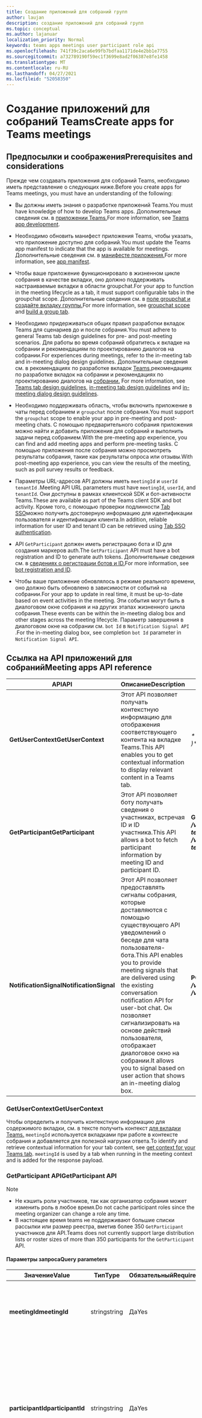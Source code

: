 ```yaml
---
title: Создание приложений для собраний групп
author: laujan
description: создание приложений для собраний групп
ms.topic: conceptual
ms.author: lajanuar
localization_priority: Normal
keywords: teams apps meetings user participant role api
ms.openlocfilehash: 741f39c2aca6e99fb7bdfaa1171de4e2bb1e7755
ms.sourcegitcommit: a732789190f59ec1f3699e8ad2f06387e8fe1458
ms.translationtype: MT
ms.contentlocale: ru-RU
ms.lasthandoff: 04/27/2021
ms.locfileid: "52058350"
---
```

# <a name="create-apps-for-teams-meetings"></a><span data-ttu-id="aef1d-104">Создание приложений для собраний Teams</span><span class="sxs-lookup"><span data-stu-id="aef1d-104">Create apps for Teams meetings</span></span>

## <a name="prerequisites-and-considerations"></a><span data-ttu-id="aef1d-105">Предпосылки и соображения</span><span class="sxs-lookup"><span data-stu-id="aef1d-105">Prerequisites and considerations</span></span>

<span data-ttu-id="aef1d-106">Прежде чем создавать приложения для собраний Teams, необходимо иметь представление о следующих ниже.</span><span class="sxs-lookup"><span data-stu-id="aef1d-106">Before you create apps for Teams meetings, you must have an understanding of the following:</span></span>

* <span data-ttu-id="aef1d-107">Вы должны иметь знания о разработке приложений Teams.</span><span class="sxs-lookup"><span data-stu-id="aef1d-107">You must have knowledge of how to develop Teams apps.</span></span> <span data-ttu-id="aef1d-108">Дополнительные сведения см. в [приложении Teams.](../overview.md)</span><span class="sxs-lookup"><span data-stu-id="aef1d-108">For more information, see [Teams app development](../overview.md).</span></span>

* <span data-ttu-id="aef1d-109">Необходимо обновить манифест приложения Teams, чтобы указать, что приложение доступно для собраний.</span><span class="sxs-lookup"><span data-stu-id="aef1d-109">You must update the Teams app manifest to indicate that the app is available for meetings.</span></span> <span data-ttu-id="aef1d-110">Дополнительные сведения см. в [манифесте приложения.](#update-your-app-manifest)</span><span class="sxs-lookup"><span data-stu-id="aef1d-110">For more information, see [app manifest](#update-your-app-manifest).</span></span>

* <span data-ttu-id="aef1d-111">Чтобы ваше приложение функционировало в жизненном цикле собрания в качестве вкладки, оно должно поддерживать настраиваемые вкладки в области groupchat.</span><span class="sxs-lookup"><span data-stu-id="aef1d-111">For your app to function in the meeting lifecycle as a tab, it must support configurable tabs in the groupchat scope.</span></span> <span data-ttu-id="aef1d-112">Дополнительные сведения см. в [поле groupchat и](../resources/schema/manifest-schema.md#configurabletabs) [создайте вкладку группы.](../build-your-first-app/build-channel-tab.md)</span><span class="sxs-lookup"><span data-stu-id="aef1d-112">For more information, see [groupchat scope](../resources/schema/manifest-schema.md#configurabletabs) and [build a group tab](../build-your-first-app/build-channel-tab.md).</span></span>

* <span data-ttu-id="aef1d-113">Необходимо придерживаться общих правил разработки вкладок Teams для сценариев до и после собрания.</span><span class="sxs-lookup"><span data-stu-id="aef1d-113">You must adhere to general Teams tab design guidelines for pre- and post-meeting scenarios.</span></span> <span data-ttu-id="aef1d-114">Для работы во время собраний обратитесь к вкладке на собрании и рекомендациям по проектированию диалогов на собрании.</span><span class="sxs-lookup"><span data-stu-id="aef1d-114">For experiences during meetings, refer to the in-meeting tab and in-meeting dialog design guidelines.</span></span> <span data-ttu-id="aef1d-115">Дополнительные сведения см. в рекомендациях по разработке вкладок [Teams,](../tabs/design/tabs.md)рекомендациях по разработке вкладок на собрании и рекомендациях по проектированию диалогов на [собрании.](../apps-in-teams-meetings/design/designing-apps-in-meetings.md#use-an-in-meeting-dialog) [](../apps-in-teams-meetings/design/designing-apps-in-meetings.md#use-an-in-meeting-tab)</span><span class="sxs-lookup"><span data-stu-id="aef1d-115">For more information, see [Teams tab design guidelines](../tabs/design/tabs.md), [in-meeting tab design guidelines](../apps-in-teams-meetings/design/designing-apps-in-meetings.md#use-an-in-meeting-tab) and [in-meeting dialog design guidelines](../apps-in-teams-meetings/design/designing-apps-in-meetings.md#use-an-in-meeting-dialog).</span></span>

* <span data-ttu-id="aef1d-116">Необходимо поддерживать область, чтобы включить приложение в чаты перед собранием и `groupchat` после собрания.</span><span class="sxs-lookup"><span data-stu-id="aef1d-116">You must support the `groupchat` scope to enable your app in pre-meeting and post-meeting chats.</span></span> <span data-ttu-id="aef1d-117">С помощью предварительного собрания приложения можно найти и добавить приложения для собраний и выполнить задачи перед собранием.</span><span class="sxs-lookup"><span data-stu-id="aef1d-117">With the pre-meeting app experience, you can find and add meeting apps and perform pre-meeting tasks.</span></span> <span data-ttu-id="aef1d-118">С помощью приложения после собрания можно просмотреть результаты собрания, такие как результаты опроса или отзывы.</span><span class="sxs-lookup"><span data-stu-id="aef1d-118">With post-meeting app experience, you can view the results of the meeting, such as poll survey results or feedback.</span></span>

* <span data-ttu-id="aef1d-119">Параметры URL-адресов API должны иметь `meetingId` и `userId` `tenantId` .</span><span class="sxs-lookup"><span data-stu-id="aef1d-119">Meeting API URL parameters must have `meetingId`, `userId`, and `tenantId`.</span></span> <span data-ttu-id="aef1d-120">Они доступны в рамках клиентской SDK и бот-активности Teams.</span><span class="sxs-lookup"><span data-stu-id="aef1d-120">These are available as part of the Teams client SDK and bot activity.</span></span> <span data-ttu-id="aef1d-121">Кроме того, с помощью проверки подлинности [Tab SSO](../tabs/how-to/authentication/auth-aad-sso.md)можно получить достоверную информацию для идентификации пользователя и идентификации клиента.</span><span class="sxs-lookup"><span data-stu-id="aef1d-121">In addition, reliable information for user ID and tenant ID can be retrieved using [Tab SSO authentication](../tabs/how-to/authentication/auth-aad-sso.md).</span></span>

* <span data-ttu-id="aef1d-122">API `GetParticipant` должен иметь регистрацию бота и ID для создания маркеров auth.</span><span class="sxs-lookup"><span data-stu-id="aef1d-122">The `GetParticipant` API must have a bot registration and ID to generate auth tokens.</span></span> <span data-ttu-id="aef1d-123">Дополнительные сведения см. в [сведениях о регистрации ботов и ID.](../build-your-first-app/build-bot.md)</span><span class="sxs-lookup"><span data-stu-id="aef1d-123">For more information, see [bot registration and ID](../build-your-first-app/build-bot.md).</span></span>

* <span data-ttu-id="aef1d-124">Чтобы ваше приложение обновлялось в режиме реального времени, оно должно быть обновлено в зависимости от событий на собрании.</span><span class="sxs-lookup"><span data-stu-id="aef1d-124">For your app to update in real time, it must be up-to-date based on event activities in the meeting.</span></span> <span data-ttu-id="aef1d-125">Эти события могут быть в диалоговом окне собрания и на других этапах жизненного цикла собрания.</span><span class="sxs-lookup"><span data-stu-id="aef1d-125">These events can be within the in-meeting dialog box and other stages across the meeting lifecycle.</span></span> <span data-ttu-id="aef1d-126">Параметр завершения в диалоговом окне на собрании см. `bot Id` в `Notification Signal API` .</span><span class="sxs-lookup"><span data-stu-id="aef1d-126">For the in-meeting dialog box, see completion `bot Id` parameter in `Notification Signal API`.</span></span>

## <a name="meeting-apps-api-reference"></a><span data-ttu-id="aef1d-127">Ссылка на API приложений для собраний</span><span class="sxs-lookup"><span data-stu-id="aef1d-127">Meeting apps API reference</span></span>

|<span data-ttu-id="aef1d-128">API</span><span class="sxs-lookup"><span data-stu-id="aef1d-128">API</span></span>|<span data-ttu-id="aef1d-129">Описание</span><span class="sxs-lookup"><span data-stu-id="aef1d-129">Description</span></span>|<span data-ttu-id="aef1d-130">Запрос</span><span class="sxs-lookup"><span data-stu-id="aef1d-130">Request</span></span>|<span data-ttu-id="aef1d-131">Источник</span><span class="sxs-lookup"><span data-stu-id="aef1d-131">Source</span></span>|
|---|---|----|---|
|<span data-ttu-id="aef1d-132">**GetUserContext**</span><span class="sxs-lookup"><span data-stu-id="aef1d-132">**GetUserContext**</span></span>| <span data-ttu-id="aef1d-133">Этот API позволяет получать контекстную информацию для отображения соответствующего контента на вкладке Teams.</span><span class="sxs-lookup"><span data-stu-id="aef1d-133">This API enables you to get contextual information to display relevant content in a Teams tab.</span></span> |<span data-ttu-id="aef1d-134">_**microsoftTeams.getContext() => { /*...\* / } )*\*_</span><span class="sxs-lookup"><span data-stu-id="aef1d-134">_**microsoftTeams.getContext( ( ) => {  /*...*/ } )**_</span></span>|<span data-ttu-id="aef1d-135">Клиент Microsoft Teams SDK</span><span class="sxs-lookup"><span data-stu-id="aef1d-135">Microsoft Teams client SDK</span></span>|
|<span data-ttu-id="aef1d-136">**GetParticipant**</span><span class="sxs-lookup"><span data-stu-id="aef1d-136">**GetParticipant**</span></span>| <span data-ttu-id="aef1d-137">Этот API позволяет боту получать сведения о участниках, встречая ID и ID участника.</span><span class="sxs-lookup"><span data-stu-id="aef1d-137">This API allows a bot to fetch participant information by meeting ID and participant ID.</span></span> |<span data-ttu-id="aef1d-138">**GET** _**/v1/meetings/{meetingId}/participants/{participantsId}?tenantId={tenantId}**_</span><span class="sxs-lookup"><span data-stu-id="aef1d-138">**GET** _**/v1/meetings/{meetingId}/participants/{participantId}?tenantId={tenantId}**_</span></span> |<span data-ttu-id="aef1d-139">Microsoft Bot Framework SDK</span><span class="sxs-lookup"><span data-stu-id="aef1d-139">Microsoft Bot Framework SDK</span></span>|
|<span data-ttu-id="aef1d-140">**NotificationSignal**</span><span class="sxs-lookup"><span data-stu-id="aef1d-140">**NotificationSignal**</span></span> | <span data-ttu-id="aef1d-141">Этот API позволяет предоставлять сигналы собрания, которые доставляются с помощью существующего API уведомлений о беседе для чата пользователя-бота.</span><span class="sxs-lookup"><span data-stu-id="aef1d-141">This API enables you to provide meeting signals that are delivered using the existing conversation notification API for user-bot chat.</span></span> <span data-ttu-id="aef1d-142">Он позволяет сигнализировать на основе действий пользователя, отображает диалоговое окно на собрании.</span><span class="sxs-lookup"><span data-stu-id="aef1d-142">It allows you to signal based on user action that shows an in-meeting dialog box.</span></span> |<span data-ttu-id="aef1d-143">**POST** _**/v3/conversations/{conversationId}/activities**_</span><span class="sxs-lookup"><span data-stu-id="aef1d-143">**POST** _**/v3/conversations/{conversationId}/activities**_</span></span>|<span data-ttu-id="aef1d-144">Microsoft Bot Framework SDK</span><span class="sxs-lookup"><span data-stu-id="aef1d-144">Microsoft Bot Framework SDK</span></span>|

### <a name="getusercontext"></a><span data-ttu-id="aef1d-145">GetUserContext</span><span class="sxs-lookup"><span data-stu-id="aef1d-145">GetUserContext</span></span>

<span data-ttu-id="aef1d-146">Чтобы определить и получить контекстную информацию для содержимого вкладки, см. в тексте получить контекст [для вкладки Teams.](../tabs/how-to/access-teams-context.md#getting-context-by-using-the-microsoft-teams-javascript-library) `meetingId` используется вкладками при работе в контексте собрания и добавляется для полезной нагрузки ответа.</span><span class="sxs-lookup"><span data-stu-id="aef1d-146">To identify and retrieve contextual information for your tab content, see [get context for your Teams tab](../tabs/how-to/access-teams-context.md#getting-context-by-using-the-microsoft-teams-javascript-library). `meetingId` is used by a tab when running in the meeting context and is added for the response payload.</span></span>

### <a name="getparticipant-api"></a><span data-ttu-id="aef1d-147">GetParticipant API</span><span class="sxs-lookup"><span data-stu-id="aef1d-147">GetParticipant API</span></span>

> [!NOTE]
> * <span data-ttu-id="aef1d-148">Не кэшить роли участников, так как организатор собрания может изменить роль в любое время.</span><span class="sxs-lookup"><span data-stu-id="aef1d-148">Do not cache participant roles since the meeting organizer can change a role any time.</span></span>
> * <span data-ttu-id="aef1d-149">В настоящее время teams не поддерживают большие списки рассылки или размер реестра, вметив более 350 `GetParticipant` участников для API.</span><span class="sxs-lookup"><span data-stu-id="aef1d-149">Teams does not currently support large distribution lists or roster sizes of more than 350 participants for the `GetParticipant` API.</span></span>

#### <a name="query-parameters"></a><span data-ttu-id="aef1d-150">Параметры запроса</span><span class="sxs-lookup"><span data-stu-id="aef1d-150">Query parameters</span></span>

|<span data-ttu-id="aef1d-151">Значение</span><span class="sxs-lookup"><span data-stu-id="aef1d-151">Value</span></span>|<span data-ttu-id="aef1d-152">Тип</span><span class="sxs-lookup"><span data-stu-id="aef1d-152">Type</span></span>|<span data-ttu-id="aef1d-153">Обязательный</span><span class="sxs-lookup"><span data-stu-id="aef1d-153">Required</span></span>|<span data-ttu-id="aef1d-154">Описание</span><span class="sxs-lookup"><span data-stu-id="aef1d-154">Description</span></span>|
|---|---|----|---|
|<span data-ttu-id="aef1d-155">**meetingId**</span><span class="sxs-lookup"><span data-stu-id="aef1d-155">**meetingId**</span></span>| <span data-ttu-id="aef1d-156">string</span><span class="sxs-lookup"><span data-stu-id="aef1d-156">string</span></span> | <span data-ttu-id="aef1d-157">Да</span><span class="sxs-lookup"><span data-stu-id="aef1d-157">Yes</span></span> | <span data-ttu-id="aef1d-158">Идентификатор собрания доступен через Bot Invoke и Teams Client SDK.</span><span class="sxs-lookup"><span data-stu-id="aef1d-158">The meeting identifier is available through Bot Invoke and Teams Client SDK.</span></span>|
|<span data-ttu-id="aef1d-159">**participantId**</span><span class="sxs-lookup"><span data-stu-id="aef1d-159">**participantId**</span></span>| <span data-ttu-id="aef1d-160">string</span><span class="sxs-lookup"><span data-stu-id="aef1d-160">string</span></span> | <span data-ttu-id="aef1d-161">Да</span><span class="sxs-lookup"><span data-stu-id="aef1d-161">Yes</span></span> | <span data-ttu-id="aef1d-162">ID участника — это пользовательский ИД.</span><span class="sxs-lookup"><span data-stu-id="aef1d-162">The participant ID is the user ID.</span></span> <span data-ttu-id="aef1d-163">Он доступен в SSO tab, Bot Invoke и Teams Client SDK.</span><span class="sxs-lookup"><span data-stu-id="aef1d-163">It is available in Tab SSO, Bot Invoke, and Teams Client SDK.</span></span> <span data-ttu-id="aef1d-164">Рекомендуется получить ID участника из SSO Tab.</span><span class="sxs-lookup"><span data-stu-id="aef1d-164">It is recommended to get a participant ID from the Tab SSO.</span></span> |
|<span data-ttu-id="aef1d-165">**tenantId**</span><span class="sxs-lookup"><span data-stu-id="aef1d-165">**tenantId**</span></span>| <span data-ttu-id="aef1d-166">string</span><span class="sxs-lookup"><span data-stu-id="aef1d-166">string</span></span> | <span data-ttu-id="aef1d-167">Да</span><span class="sxs-lookup"><span data-stu-id="aef1d-167">Yes</span></span> | <span data-ttu-id="aef1d-168">Для пользователей-клиентов требуется ID клиента.</span><span class="sxs-lookup"><span data-stu-id="aef1d-168">The tenant ID is required for the tenant users.</span></span> <span data-ttu-id="aef1d-169">Он доступен в SSO tab, Bot Invoke и Teams Client SDK.</span><span class="sxs-lookup"><span data-stu-id="aef1d-169">It is available in Tab SSO, Bot Invoke, and Teams Client SDK.</span></span> <span data-ttu-id="aef1d-170">Рекомендуется получить ID клиента из SSO tab.</span><span class="sxs-lookup"><span data-stu-id="aef1d-170">It is recommended to get a tenant ID from the Tab SSO.</span></span> |

#### <a name="example"></a><span data-ttu-id="aef1d-171">Пример</span><span class="sxs-lookup"><span data-stu-id="aef1d-171">Example</span></span>

# <a name="c"></a>[<span data-ttu-id="aef1d-172">C#</span><span class="sxs-lookup"><span data-stu-id="aef1d-172">C#</span></span>](#tab/dotnet)

```csharp
protected override async Task OnMessageActivityAsync(ITurnContext<IMessageActivity> turnContext, CancellationToken cancellationToken)
{
  TeamsMeetingParticipant participant = GetMeetingParticipantAsync(turnContext, "yourMeetingId", "yourParticipantId", "yourTenantId");
  TeamsChannelAccount member = participant.User;
  MeetingParticipantInfo meetingInfo = participant.Meeting;
  ConversationAccount conversation = participant.Conversation;

  await turnContext.SendActivityAsync(MessageFactory.Text($"The participant role is: {meetingInfo.Role}"), cancellationToken);
}

```

# <a name="javascript"></a>[<span data-ttu-id="aef1d-173">JavaScript</span><span class="sxs-lookup"><span data-stu-id="aef1d-173">JavaScript</span></span>](#tab/javascript)

```typescript

export class MyBot extends TeamsActivityHandler {
    constructor() {
        super();
        this.onMessage(async (context, next) => {
            TeamsMeetingParticipant participant = getMeetingParticipant(turnContext, "yourMeetingId", "yourParticipantId", "yourTenantId");
            let member = participant.user;
            let meetingInfo = participant.meeting;
            let conversation = participant.conversation;
            
            await context.sendActivity(`The participant role is: '${meetingInfo.role}'`);
            await next();
        });
    }
}

```

# <a name="json"></a>[<span data-ttu-id="aef1d-174">JSON</span><span class="sxs-lookup"><span data-stu-id="aef1d-174">JSON</span></span>](#tab/json)

```http
GET /v1/meetings/{meetingId}/participants/{participantId}?tenantId={tenantId}
```

* * *

<span data-ttu-id="aef1d-175">Тело ответа JSON для `GetParticipant` API:</span><span class="sxs-lookup"><span data-stu-id="aef1d-175">The JSON response body for `GetParticipant` API is:</span></span>

```json
{
   "user":{
      "id":"29:1JKiJGPAX9TTxtGxhVo0wLx_zwzo-gG8Z-X03306vBwi9p-xMTEbDXsT6KH7-0kkTS8cD-2zkrsoV6f5WJ6_aYw",
      "aadObjectId":"e236c4bf-88b1-4f3a-b1d7-8891dfc332b5",
      "name":"Bob Young",
      "givenName":"Bob",
      "surname":"Young",
      "email":"Bob.young@microsoft.com",
      "userPrincipalName":"Bob.young@microsoft.com",
      "tenantId":"2fe477ab-0efc-4dfd-bde2-484374e2c373",
      "userRole":"user"
   },
   "meeting":{
      "role ":"Presenter",
      "inMeeting":true
   },
   "conversation":{
      "id":"<conversation id>",
      "isGroup":true
   }
}
```

#### <a name="response-codes"></a><span data-ttu-id="aef1d-176">Коды ответа</span><span class="sxs-lookup"><span data-stu-id="aef1d-176">Response codes</span></span>

|<span data-ttu-id="aef1d-177">Код ответа</span><span class="sxs-lookup"><span data-stu-id="aef1d-177">Response code</span></span>|<span data-ttu-id="aef1d-178">Описание</span><span class="sxs-lookup"><span data-stu-id="aef1d-178">Description</span></span>|
|---|---|
| <span data-ttu-id="aef1d-179">**403**</span><span class="sxs-lookup"><span data-stu-id="aef1d-179">**403**</span></span> | <span data-ttu-id="aef1d-180">Приложение не может получать сведения о участниках.</span><span class="sxs-lookup"><span data-stu-id="aef1d-180">The app is not allowed to get participant information.</span></span> <span data-ttu-id="aef1d-181">Это наиболее распространенный ответ на ошибки, который запускается, если приложение не установлено на собрании.</span><span class="sxs-lookup"><span data-stu-id="aef1d-181">This is the most common error response and is triggered if the app is not installed in the meeting.</span></span> <span data-ttu-id="aef1d-182">Например, если приложение отключено администратором клиента или заблокировано во время переноса веб-сайтов в прямом эфире.</span><span class="sxs-lookup"><span data-stu-id="aef1d-182">For example, if the app is disabled by tenant admin or blocked during live site migration.</span></span>|
| <span data-ttu-id="aef1d-183">**200**</span><span class="sxs-lookup"><span data-stu-id="aef1d-183">**200**</span></span> | <span data-ttu-id="aef1d-184">Данные участника успешно извлекаются.</span><span class="sxs-lookup"><span data-stu-id="aef1d-184">The participant information is successfully retrieved.</span></span>|
| <span data-ttu-id="aef1d-185">**401**</span><span class="sxs-lookup"><span data-stu-id="aef1d-185">**401**</span></span> | <span data-ttu-id="aef1d-186">Приложение отвечает недействительным маркером.</span><span class="sxs-lookup"><span data-stu-id="aef1d-186">The app responds with an invalid token.</span></span>|
| <span data-ttu-id="aef1d-187">**404**</span><span class="sxs-lookup"><span data-stu-id="aef1d-187">**404**</span></span> | <span data-ttu-id="aef1d-188">Собрание истеко или участник не может быть найден.</span><span class="sxs-lookup"><span data-stu-id="aef1d-188">The meeting has either expired or participant cannot be found.</span></span>|
| <span data-ttu-id="aef1d-189">**500**</span><span class="sxs-lookup"><span data-stu-id="aef1d-189">**500**</span></span> | <span data-ttu-id="aef1d-190">Срок действия собрания истек более 60 дней с момента окончания собрания, либо у участника нет разрешений, основанных на их роли.</span><span class="sxs-lookup"><span data-stu-id="aef1d-190">The meeting has either expired more than 60 days since the meeting ended or the participant does not have permissions based on their role.</span></span>|

### <a name="notificationsignal-api"></a><span data-ttu-id="aef1d-191">NotificationSignal API</span><span class="sxs-lookup"><span data-stu-id="aef1d-191">NotificationSignal API</span></span>

<span data-ttu-id="aef1d-192">Все пользователи на собрании получают уведомления, отправленные через `NotificationSignal` API.</span><span class="sxs-lookup"><span data-stu-id="aef1d-192">All users in a meeting receive the notifications sent through the `NotificationSignal` API.</span></span>

> [!NOTE]
> * <span data-ttu-id="aef1d-193">При вызове диалогового окна на собрании содержимое представляется в качестве сообщения чата.</span><span class="sxs-lookup"><span data-stu-id="aef1d-193">When an in-meeting dialog box is invoked, the content is presented as a chat message.</span></span>
> * <span data-ttu-id="aef1d-194">В настоящее время отправка целевых уведомлений не поддерживается.</span><span class="sxs-lookup"><span data-stu-id="aef1d-194">Currently, sending targeted notifications is not supported.</span></span>

#### <a name="query-parameters"></a><span data-ttu-id="aef1d-195">Параметры запроса</span><span class="sxs-lookup"><span data-stu-id="aef1d-195">Query parameters</span></span>

|<span data-ttu-id="aef1d-196">Значение</span><span class="sxs-lookup"><span data-stu-id="aef1d-196">Value</span></span>|<span data-ttu-id="aef1d-197">Тип</span><span class="sxs-lookup"><span data-stu-id="aef1d-197">Type</span></span>|<span data-ttu-id="aef1d-198">Обязательный</span><span class="sxs-lookup"><span data-stu-id="aef1d-198">Required</span></span>|<span data-ttu-id="aef1d-199">Описание</span><span class="sxs-lookup"><span data-stu-id="aef1d-199">Description</span></span>|
|---|---|----|---|
|<span data-ttu-id="aef1d-200">**conversationId**</span><span class="sxs-lookup"><span data-stu-id="aef1d-200">**conversationId**</span></span>| <span data-ttu-id="aef1d-201">string</span><span class="sxs-lookup"><span data-stu-id="aef1d-201">string</span></span> | <span data-ttu-id="aef1d-202">Да</span><span class="sxs-lookup"><span data-stu-id="aef1d-202">Yes</span></span> | <span data-ttu-id="aef1d-203">Идентификатор беседы доступен в рамках вызова бота</span><span class="sxs-lookup"><span data-stu-id="aef1d-203">The conversation identifier is available as part of bot invoke</span></span> |

#### <a name="example"></a><span data-ttu-id="aef1d-204">Пример</span><span class="sxs-lookup"><span data-stu-id="aef1d-204">Example</span></span>

<span data-ttu-id="aef1d-205">Объявляется `Bot ID` в манифесте, и бот получает объект результата.</span><span class="sxs-lookup"><span data-stu-id="aef1d-205">The `Bot ID` is declared in the manifest and the bot receives a result object.</span></span>

> [!NOTE]
> * <span data-ttu-id="aef1d-206">Параметр `completionBotId` необязательный `externalResourceUrl` в примере запрашиваемой полезной нагрузки.</span><span class="sxs-lookup"><span data-stu-id="aef1d-206">The `completionBotId` parameter of the `externalResourceUrl` is optional in the requested payload example.</span></span> <span data-ttu-id="aef1d-207">`Bot ID` объявляется в манифесте, и бот получает объект результата.</span><span class="sxs-lookup"><span data-stu-id="aef1d-207">`Bot ID` is declared in the manifest and the bot receives a result object.</span></span>
> * <span data-ttu-id="aef1d-208">Параметры `externalResourceUrl` ширины и высоты должны быть в пикселях.</span><span class="sxs-lookup"><span data-stu-id="aef1d-208">The `externalResourceUrl` width and height parameters must be in pixels.</span></span> <span data-ttu-id="aef1d-209">Чтобы размеры были в пределах допустимого, см. в [рекомендациях по проектированию.](design/designing-apps-in-meetings.md)</span><span class="sxs-lookup"><span data-stu-id="aef1d-209">To ensure the dimensions are within the allowed limits, see [design guidelines](design/designing-apps-in-meetings.md).</span></span>
> * <span data-ttu-id="aef1d-210">URL-адрес — это страница, загруженная в диалоговом окне на `<iframe>` собрании.</span><span class="sxs-lookup"><span data-stu-id="aef1d-210">The URL is the page loaded as an `<iframe>` in the in-meeting dialog box.</span></span> <span data-ttu-id="aef1d-211">Домен должен быть в массиве приложения в `validDomains` манифесте приложения.</span><span class="sxs-lookup"><span data-stu-id="aef1d-211">The domain must be in the app's `validDomains` array in your app manifest.</span></span>

# <a name="c"></a>[<span data-ttu-id="aef1d-212">C#</span><span class="sxs-lookup"><span data-stu-id="aef1d-212">C#</span></span>](#tab/dotnet)

```csharp
Activity activity = MessageFactory.Text("This is a meeting signal test");

activity.ChannelData = new TeamsChannelData
  {
    Notification = new NotificationInfo()
                    {
                        AlertInMeeting = true,
                        ExternalResourceUrl = "https://teams.microsoft.com/l/bubble/APP_ID?url=<url>&height=<height>&width=<width>&title=<title>&completionBotId=BOT_APP_ID"
                    }
  };
await turnContext.SendActivityAsync(activity).ConfigureAwait(false);
```

# <a name="javascript"></a>[<span data-ttu-id="aef1d-213">JavaScript</span><span class="sxs-lookup"><span data-stu-id="aef1d-213">JavaScript</span></span>](#tab/javascript)

```javascript

const replyActivity = MessageFactory.text('Hi'); // this could be an adaptive card instead
replyActivity.channelData = {
    notification: {
        alertInMeeting: true,
        externalResourceUrl: 'https://teams.microsoft.com/l/bubble/APP_ID?url=<url>&height=<height>&width=<width>&title=<title>&completionBotId=BOT_APP_ID’
    }
};
await context.sendActivity(replyActivity);
```

# <a name="json"></a>[<span data-ttu-id="aef1d-214">JSON</span><span class="sxs-lookup"><span data-stu-id="aef1d-214">JSON</span></span>](#tab/json)

```http
POST /v3/conversations/{conversationId}/activities

{
    "type": "message",
    "text": "John Phillips assigned you a weekly todo",
    "summary": "Don't forget to meet with Marketing next week",
    "channelData": {
        "notification": {
            "alertInMeeting": true,
            "externalResourceUrl": "https://teams.microsoft.com/l/bubble/APP_ID?url=<url>&height=<height>&width=<width>&title=<title>&completionBotId=BOT_APP_ID"
        }
    },
    "replyToId": "1493070356924"
}
```

* * *

#### <a name="response-codes"></a><span data-ttu-id="aef1d-215">Коды ответа</span><span class="sxs-lookup"><span data-stu-id="aef1d-215">Response codes</span></span>

|<span data-ttu-id="aef1d-216">Код ответа</span><span class="sxs-lookup"><span data-stu-id="aef1d-216">Response code</span></span>|<span data-ttu-id="aef1d-217">Описание</span><span class="sxs-lookup"><span data-stu-id="aef1d-217">Description</span></span>|
|---|---|
| <span data-ttu-id="aef1d-218">**201**</span><span class="sxs-lookup"><span data-stu-id="aef1d-218">**201**</span></span> | <span data-ttu-id="aef1d-219">Успешно отправляется действие с сигналом</span><span class="sxs-lookup"><span data-stu-id="aef1d-219">The activity with signal is successfully sent</span></span> |
| <span data-ttu-id="aef1d-220">**401**</span><span class="sxs-lookup"><span data-stu-id="aef1d-220">**401**</span></span> | <span data-ttu-id="aef1d-221">Приложение отвечает недействительным маркером.</span><span class="sxs-lookup"><span data-stu-id="aef1d-221">The app responds with an invalid token.</span></span> |
| <span data-ttu-id="aef1d-222">**403**</span><span class="sxs-lookup"><span data-stu-id="aef1d-222">**403**</span></span> | <span data-ttu-id="aef1d-223">Приложение не может отправить сигнал.</span><span class="sxs-lookup"><span data-stu-id="aef1d-223">The app is unable to send the signal.</span></span> <span data-ttu-id="aef1d-224">Это может произойти из-за различных причин, таких как отключение приложения администратором клиента, блокировка приложения во время переноса веб-сайта в прямом эфире и так далее.</span><span class="sxs-lookup"><span data-stu-id="aef1d-224">This can happen due to various reasons such as the tenant admin disables the app, the app is blocked during live site migration, and so on.</span></span> <span data-ttu-id="aef1d-225">В этом случае полезное сообщение содержит подробное сообщение об ошибке.</span><span class="sxs-lookup"><span data-stu-id="aef1d-225">In this case, the payload contains a detailed error message.</span></span> |
| <span data-ttu-id="aef1d-226">**404**</span><span class="sxs-lookup"><span data-stu-id="aef1d-226">**404**</span></span> | <span data-ttu-id="aef1d-227">Чат собрания не существует.</span><span class="sxs-lookup"><span data-stu-id="aef1d-227">The meeting chat does not exist.</span></span> |

## <a name="enable-your-app-for-teams-meetings"></a><span data-ttu-id="aef1d-228">Включить приложение для собраний Teams</span><span class="sxs-lookup"><span data-stu-id="aef1d-228">Enable your app for Teams meetings</span></span>

### <a name="update-your-app-manifest"></a><span data-ttu-id="aef1d-229">Обновление манифеста приложения</span><span class="sxs-lookup"><span data-stu-id="aef1d-229">Update your app manifest</span></span>

<span data-ttu-id="aef1d-230">Возможности приложения собраний объявляются в манифесте приложения с помощью `configurableTabs` массивов и `scopes` `context` массивов.</span><span class="sxs-lookup"><span data-stu-id="aef1d-230">The meetings app capabilities are declared in your app manifest using the `configurableTabs`, `scopes`, and `context` arrays.</span></span> <span data-ttu-id="aef1d-231">Область определяет, кому и в котором контекст определяет, где доступно ваше приложение.</span><span class="sxs-lookup"><span data-stu-id="aef1d-231">Scope defines to whom and context defines where your app is available.</span></span>

> [!NOTE]
> <span data-ttu-id="aef1d-232">Попробуйте обновить манифест приложения с помощью [схемы манифеста.](../resources/schema/manifest-schema-dev-preview.md)</span><span class="sxs-lookup"><span data-stu-id="aef1d-232">Try updating your app manifest with the [manifest schema](../resources/schema/manifest-schema-dev-preview.md).</span></span>
> <span data-ttu-id="aef1d-233">Приложениям на собраниях нужна *область группового чата.*</span><span class="sxs-lookup"><span data-stu-id="aef1d-233">Apps in meetings need *groupchat* scope.</span></span> <span data-ttu-id="aef1d-234">Область *команды* работает только для вкладок в каналах.</span><span class="sxs-lookup"><span data-stu-id="aef1d-234">The *team* scope works for tabs in channels only.</span></span>

```json

"configurableTabs": [
    {
      "configurationUrl": "https://contoso.com/teamstab/configure",
      "canUpdateConfiguration": true,
      "scopes": [
        "team",
        "groupchat"
      ],
      "context":[
        "channelTab",
        "privateChatTab",
        "meetingChatTab",
        "meetingDetailsTab",
        "meetingSidePanel",
        "meetingStage"
     ]
    }
  ]
```
> [!NOTE]
> <span data-ttu-id="aef1d-235">`meetingStage` в настоящее время доступна только в предварительном просмотре разработчика.</span><span class="sxs-lookup"><span data-stu-id="aef1d-235">`meetingStage` is currently available in developer preview only.</span></span>

### <a name="context-property"></a><span data-ttu-id="aef1d-236">Свойство Context</span><span class="sxs-lookup"><span data-stu-id="aef1d-236">Context property</span></span>

<span data-ttu-id="aef1d-237">Вкладка `context` и свойства позволяют `scopes` определить, где должно отображаться ваше приложение.</span><span class="sxs-lookup"><span data-stu-id="aef1d-237">The tab `context` and `scopes` properties enable you to determine where your app must appear.</span></span> <span data-ttu-id="aef1d-238">Вкладки в области или области `team` `groupchat` могут иметь несколько контекстов.</span><span class="sxs-lookup"><span data-stu-id="aef1d-238">Tabs in the `team` or `groupchat` scope can have more than one context.</span></span> <span data-ttu-id="aef1d-239">Ниже ниже 10 значений для свойства, из которого можно использовать все или некоторые `context` из этих значений:</span><span class="sxs-lookup"><span data-stu-id="aef1d-239">Following are the values for the `context` property from which you can use all or some of the values:</span></span>

|<span data-ttu-id="aef1d-240">Значение</span><span class="sxs-lookup"><span data-stu-id="aef1d-240">Value</span></span>|<span data-ttu-id="aef1d-241">Описание</span><span class="sxs-lookup"><span data-stu-id="aef1d-241">Description</span></span>|
|---|---|
| <span data-ttu-id="aef1d-242">**channelTab**</span><span class="sxs-lookup"><span data-stu-id="aef1d-242">**channelTab**</span></span> | <span data-ttu-id="aef1d-243">Вкладка в загонах канала команды.</span><span class="sxs-lookup"><span data-stu-id="aef1d-243">A tab in the header of a team channel.</span></span> |
| <span data-ttu-id="aef1d-244">**privateChatTab**</span><span class="sxs-lookup"><span data-stu-id="aef1d-244">**privateChatTab**</span></span> | <span data-ttu-id="aef1d-245">Вкладка в загонах группового чата между набором пользователей, не в контексте группы или собрания.</span><span class="sxs-lookup"><span data-stu-id="aef1d-245">A tab in the header of a group chat between a set of users not in the context of a team or meeting.</span></span> |
| <span data-ttu-id="aef1d-246">**meetingChatTab**</span><span class="sxs-lookup"><span data-stu-id="aef1d-246">**meetingChatTab**</span></span> | <span data-ttu-id="aef1d-247">Вкладка в загонах группового чата между набором пользователей в контексте запланированного собрания.</span><span class="sxs-lookup"><span data-stu-id="aef1d-247">A tab in the header of a group chat between a set of users in the context of a scheduled meeting.</span></span> |
| <span data-ttu-id="aef1d-248">**meetingDetailsTab**</span><span class="sxs-lookup"><span data-stu-id="aef1d-248">**meetingDetailsTab**</span></span> | <span data-ttu-id="aef1d-249">Вкладка в загонах сведений о собрании для просмотра календаря.</span><span class="sxs-lookup"><span data-stu-id="aef1d-249">A tab in the header of the meeting details view of the calendar.</span></span> |
| <span data-ttu-id="aef1d-250">**meetingSidePanel**</span><span class="sxs-lookup"><span data-stu-id="aef1d-250">**meetingSidePanel**</span></span> | <span data-ttu-id="aef1d-251">Панель на собрании, открытая с помощью единой панели (U-bar).</span><span class="sxs-lookup"><span data-stu-id="aef1d-251">An in-meeting panel opened via the unified bar (U-bar).</span></span> |
| <span data-ttu-id="aef1d-252">**meetingStage**</span><span class="sxs-lookup"><span data-stu-id="aef1d-252">**meetingStage**</span></span> | <span data-ttu-id="aef1d-253">Приложение из боковогопанеля можно использовать на стадии собрания.</span><span class="sxs-lookup"><span data-stu-id="aef1d-253">An app from the sidepanel can be shared to the meeting stage.</span></span> |

> [!NOTE]
> <span data-ttu-id="aef1d-254">`Context` свойство в настоящее время не поддерживается для мобильных клиентов.</span><span class="sxs-lookup"><span data-stu-id="aef1d-254">`Context` property is currently not supported on mobile clients.</span></span>

## <a name="configure-your-app-for-meeting-scenarios"></a><span data-ttu-id="aef1d-255">Настройка приложения для сценариев собраний</span><span class="sxs-lookup"><span data-stu-id="aef1d-255">Configure your app for meeting scenarios</span></span>

> [!NOTE]
> * <span data-ttu-id="aef1d-256">Чтобы приложение было видимым в галерее вкладок, оно должно поддерживать настраиваемые вкладки и область группового чата.</span><span class="sxs-lookup"><span data-stu-id="aef1d-256">For your app to be visible in the tab gallery it must support configurable tabs and the group chat scope.</span></span>
> * <span data-ttu-id="aef1d-257">Мобильные клиенты поддерживают вкладки только на этапах предварительного и после собраний.</span><span class="sxs-lookup"><span data-stu-id="aef1d-257">Mobile clients support tabs only in pre and post meeting stages.</span></span>
> * <span data-ttu-id="aef1d-258">В настоящее время в мобильных клиентах не поддерживается диалоговое окно и вкладка на собрании.</span><span class="sxs-lookup"><span data-stu-id="aef1d-258">The in-meeting experiences that is in-meeting dialog box and tab is currently not supported on mobile clients.</span></span> <span data-ttu-id="aef1d-259">Дополнительные сведения см. [в руководстве по вкладки на мобильных](../tabs/design/tabs-mobile.md) устройствах при создании вкладок для мобильных устройств.</span><span class="sxs-lookup"><span data-stu-id="aef1d-259">For more information, see [guidance for tabs on mobile](../tabs/design/tabs-mobile.md) when creating your tabs for mobile.</span></span>

### <a name="before-a-meeting"></a><span data-ttu-id="aef1d-260">Перед собранием</span><span class="sxs-lookup"><span data-stu-id="aef1d-260">Before a meeting</span></span>

<span data-ttu-id="aef1d-261">Перед собранием пользователи могут добавлять вкладки, боты и расширения обмена сообщениями на собрание.</span><span class="sxs-lookup"><span data-stu-id="aef1d-261">Before a meeting, users can add tabs, bots and messaging extensions to a meeting.</span></span> <span data-ttu-id="aef1d-262">Пользователи с ролями организатора и презентовщика могут добавлять вкладки в собрание.</span><span class="sxs-lookup"><span data-stu-id="aef1d-262">Users with organizer and presenter roles can add tabs to a meeting.</span></span>

<span data-ttu-id="aef1d-263">**Добавление вкладки к собранию**</span><span class="sxs-lookup"><span data-stu-id="aef1d-263">**To add a tab to a meeting**</span></span>

1. <span data-ttu-id="aef1d-264">В календаре выберите собрание, на которое нужно добавить вкладку.</span><span class="sxs-lookup"><span data-stu-id="aef1d-264">In your calendar, select a meeting to which you want to add a tab.</span></span>
1. <span data-ttu-id="aef1d-265">Выберите **вкладку Details** и выберите плюс</span><span class="sxs-lookup"><span data-stu-id="aef1d-265">Select the **Details** tab and select plus</span></span> <img src="~/assets/images/apps-in-meetings/plusbutton.png" alt="Plus button" width="30"/><span data-ttu-id="aef1d-266">.</span><span class="sxs-lookup"><span data-stu-id="aef1d-266">.</span></span> <span data-ttu-id="aef1d-267">Отображается галерея вкладок.</span><span class="sxs-lookup"><span data-stu-id="aef1d-267">The tab gallery appears.</span></span>

    ![Опыт предварительного собрания](../assets/images/apps-in-meetings/PreMeeting.png)

1. <span data-ttu-id="aef1d-269">В галерее вкладок выберите приложение, которое необходимо добавить, и выполните необходимые действия.</span><span class="sxs-lookup"><span data-stu-id="aef1d-269">In the tab gallery, select the app that you want to add and follow the steps as required.</span></span> <span data-ttu-id="aef1d-270">Приложение устанавливается в качестве вкладки.</span><span class="sxs-lookup"><span data-stu-id="aef1d-270">The app is installed as a tab.</span></span>
    > [!NOTE] 
    > <span data-ttu-id="aef1d-271">В настоящее время на вкладке "Собрания" сведения о собраниях и сведения о участниках не поддерживаются.</span><span class="sxs-lookup"><span data-stu-id="aef1d-271">Currently, in meetings tab, getting meeting details and participant information is not supported.</span></span>

<span data-ttu-id="aef1d-272">**Добавление расширения обмена сообщениями на собрание**</span><span class="sxs-lookup"><span data-stu-id="aef1d-272">**To add a messaging extension to a meeting**</span></span>

1. <span data-ttu-id="aef1d-273">Выберите меню эллипсов или &#x25CF;&#x25CF;&#x25CF; , расположенное в области композитных сообщений в чате.</span><span class="sxs-lookup"><span data-stu-id="aef1d-273">Select the ellipses or overflow menu &#x25CF;&#x25CF;&#x25CF; located in the compose message area in the chat.</span></span>
1. <span data-ttu-id="aef1d-274">Выберите приложение, которое необходимо добавить, и выполните необходимые действия.</span><span class="sxs-lookup"><span data-stu-id="aef1d-274">Select the app that you want to add and follow the steps as required.</span></span> <span data-ttu-id="aef1d-275">Приложение устанавливается в качестве расширения обмена сообщениями.</span><span class="sxs-lookup"><span data-stu-id="aef1d-275">The app is installed as a messaging extension.</span></span>

<span data-ttu-id="aef1d-276">**Добавление бота на собрание**</span><span class="sxs-lookup"><span data-stu-id="aef1d-276">**To add a bot to a meeting**</span></span>

<span data-ttu-id="aef1d-277">В чате собраний **@** введите ключ и выберите **Get bots**.</span><span class="sxs-lookup"><span data-stu-id="aef1d-277">In a meeting chat enter the **@** key and select **Get bots**.</span></span>

> [!NOTE]
> * <span data-ttu-id="aef1d-278">Удостоверение пользователя должно быть подтверждено с помощью [SSO Tabs.](../tabs/how-to/authentication/auth-aad-sso.md)</span><span class="sxs-lookup"><span data-stu-id="aef1d-278">The user identity must be confirmed using [Tabs SSO](../tabs/how-to/authentication/auth-aad-sso.md).</span></span> <span data-ttu-id="aef1d-279">После проверки подлинности приложение может получить роль пользователя с помощью `GetParticipant` API.</span><span class="sxs-lookup"><span data-stu-id="aef1d-279">After authentication, the app can retrieve the user role using the `GetParticipant` API.</span></span>
> * <span data-ttu-id="aef1d-280">В зависимости от роли пользователя приложение может предоставлять определенные функции.</span><span class="sxs-lookup"><span data-stu-id="aef1d-280">Based on the user role, the app has the capability to provide role specific experiences.</span></span> <span data-ttu-id="aef1d-281">Например, приложение для опроса позволяет создавать новый опрос только организаторам и презентаторам.</span><span class="sxs-lookup"><span data-stu-id="aef1d-281">For example, a polling app allows only organizers and presenters to create a new poll.</span></span>
> * <span data-ttu-id="aef1d-282">Назначения ролей могут быть изменены во время собрания.</span><span class="sxs-lookup"><span data-stu-id="aef1d-282">Role assignments can be changed while a meeting is in progress.</span></span> <span data-ttu-id="aef1d-283">Дополнительные сведения см. [в сведениях о ролях в собрании Teams.](https://support.microsoft.com/office/roles-in-a-teams-meeting-c16fa7d0-1666-4dde-8686-0a0bfe16e019)</span><span class="sxs-lookup"><span data-stu-id="aef1d-283">For more information, see [roles in a Teams meeting](https://support.microsoft.com/office/roles-in-a-teams-meeting-c16fa7d0-1666-4dde-8686-0a0bfe16e019).</span></span>

### <a name="during-a-meeting"></a><span data-ttu-id="aef1d-284">Во время собрания</span><span class="sxs-lookup"><span data-stu-id="aef1d-284">During a meeting</span></span>

#### <a name="sidepanel"></a><span data-ttu-id="aef1d-285">sidePanel</span><span class="sxs-lookup"><span data-stu-id="aef1d-285">sidePanel</span></span>

<span data-ttu-id="aef1d-286">В sidePanel можно настроить опыт собрания, который позволяет организаторам и презентаторам иметь различные представления и действия.</span><span class="sxs-lookup"><span data-stu-id="aef1d-286">With the sidePanel, you can customize experiences in a meeting that enable organizers and presenters to have different set of views and actions.</span></span> <span data-ttu-id="aef1d-287">В манифесте приложения необходимо добавить sidePanel в массив контекста.</span><span class="sxs-lookup"><span data-stu-id="aef1d-287">In your app manifest, you must add sidePanel to the context array.</span></span> <span data-ttu-id="aef1d-288">В собрании и во всех сценариях приложение отрисовка в вкладке в собрании шириной 320 пикселей.</span><span class="sxs-lookup"><span data-stu-id="aef1d-288">In the meeting and in all scenarios, the app is rendered in an in-meeting tab that is 320 pixels in width.</span></span> <span data-ttu-id="aef1d-289">Дополнительные сведения см. в [интерфейсе FrameContext.](https://docs.microsoft.com/javascript/api/@microsoft/teams-js/framecontext?view=msteams-client-js-latest&preserve-view=true
)</span><span class="sxs-lookup"><span data-stu-id="aef1d-289">For more information, see [FrameContext interface](https://docs.microsoft.com/javascript/api/@microsoft/teams-js/framecontext?view=msteams-client-js-latest&preserve-view=true
).</span></span>

<span data-ttu-id="aef1d-290">Чтобы использовать `userContext` API для соответственного маршрута запросов, см. [в рубрике Teams SDK.](../tabs/how-to/access-teams-context.md#user-context)</span><span class="sxs-lookup"><span data-stu-id="aef1d-290">To use the `userContext` API to route requests accordingly, see [Teams SDK](../tabs/how-to/access-teams-context.md#user-context).</span></span> <span data-ttu-id="aef1d-291">См. [поток проверки подлинности Teams для вкладок.](../tabs/how-to/authentication/auth-flow-tab.md)</span><span class="sxs-lookup"><span data-stu-id="aef1d-291">See [Teams authentication flow for tabs](../tabs/how-to/authentication/auth-flow-tab.md).</span></span> <span data-ttu-id="aef1d-292">Поток проверки подлинности для вкладок очень похож на поток auth для веб-сайтов.</span><span class="sxs-lookup"><span data-stu-id="aef1d-292">Authentication flow for tabs is very similar to the auth flow for websites.</span></span> <span data-ttu-id="aef1d-293">Таким образом, вкладки могут напрямую использовать OAuth 2.0.</span><span class="sxs-lookup"><span data-stu-id="aef1d-293">So tabs can use OAuth 2.0 directly.</span></span> <span data-ttu-id="aef1d-294">См., платформа удостоверений Майкрософт и поток кода авторизации [OAuth 2.0.](/azure/active-directory/develop/v2-oauth2-auth-code-flow)</span><span class="sxs-lookup"><span data-stu-id="aef1d-294">See, [Microsoft identity platform and OAuth 2.0 authorization code flow](/azure/active-directory/develop/v2-oauth2-auth-code-flow).</span></span>

<span data-ttu-id="aef1d-295">Расширение обмена сообщениями работает так, как и ожидалось, когда пользователь находится в представлении на собрании, и пользователь может отправлять составить карточки расширения сообщений.</span><span class="sxs-lookup"><span data-stu-id="aef1d-295">Messaging extension works as expected when a user is in an in-meeting view and the user can post compose message extension cards.</span></span> <span data-ttu-id="aef1d-296">AppName in-meeting — это инструмент, который сообщает имя приложения на собрании U-bar.</span><span class="sxs-lookup"><span data-stu-id="aef1d-296">AppName in-meeting is a tooltip that states the app name in-meeting U-bar.</span></span>

> [!NOTE]
> <span data-ttu-id="aef1d-297">Используйте версию 1.7.0 или более высокой [группы SDK,](https://docs.microsoft.com/javascript/api/overview/msteams-client?view=msteams-client-js-latest&preserve-view=true)так как версии до нее не поддерживают боковую панель.</span><span class="sxs-lookup"><span data-stu-id="aef1d-297">Use version 1.7.0 or higher of [Teams SDK](https://docs.microsoft.com/javascript/api/overview/msteams-client?view=msteams-client-js-latest&preserve-view=true), as versions prior to it do not support the side panel.</span></span>

#### <a name="in-meeting-dialog"></a><span data-ttu-id="aef1d-298">Диалоговое окно собрания</span><span class="sxs-lookup"><span data-stu-id="aef1d-298">In-meeting dialog</span></span>

<span data-ttu-id="aef1d-299">Диалоговое окно на собрании можно использовать для вовлечения участников во время собрания и сбора сведений или отзывов во время собрания.</span><span class="sxs-lookup"><span data-stu-id="aef1d-299">The in-meeting dialog box can be used to engage participants during the meeting and collect information or feedback during the meeting.</span></span> <span data-ttu-id="aef1d-300">Используйте [`NotificationSignal`](/graph/api/resources/notifications-api-overview?view=graph-rest-beta&preserve-view=true) API для сигнала о том, что необходимо вызвать уведомление о пузыре.</span><span class="sxs-lookup"><span data-stu-id="aef1d-300">Use the [`NotificationSignal`](/graph/api/resources/notifications-api-overview?view=graph-rest-beta&preserve-view=true) API to signal that a bubble notification must be triggered.</span></span> <span data-ttu-id="aef1d-301">В качестве полезной нагрузки запроса уведомлений включайте URL-адрес, на котором будет хозяйствовать контент.</span><span class="sxs-lookup"><span data-stu-id="aef1d-301">As part of the notification request payload, include the URL where the content to be shown is hosted.</span></span>

<span data-ttu-id="aef1d-302">Диалоговое окно на собрании не должно использовать модуль задач.</span><span class="sxs-lookup"><span data-stu-id="aef1d-302">In-meeting dialog must not use task module.</span></span> <span data-ttu-id="aef1d-303">Модуль задач не вызывается в чате собрания.</span><span class="sxs-lookup"><span data-stu-id="aef1d-303">Task module is not invoked in a meeting chat.</span></span> <span data-ttu-id="aef1d-304">Url-адрес внешнего ресурса используется для отображения пузыря контента на собрании.</span><span class="sxs-lookup"><span data-stu-id="aef1d-304">An external resource URL is used to display content bubble in a meeting.</span></span> <span data-ttu-id="aef1d-305">Этот метод можно `submitTask` использовать для отправки данных в чате собраний.</span><span class="sxs-lookup"><span data-stu-id="aef1d-305">You can use the `submitTask` method to submit data in a meeting chat.</span></span>

> [!NOTE]
> * <span data-ttu-id="aef1d-306">Необходимо вызвать функцию [submitTask()](../task-modules-and-cards/task-modules/task-modules-bots.md#submitting-the-result-of-a-task-module) для автоматического увольнения после действия пользователя в веб-представлении.</span><span class="sxs-lookup"><span data-stu-id="aef1d-306">You must invoke the [submitTask()](../task-modules-and-cards/task-modules/task-modules-bots.md#submitting-the-result-of-a-task-module) function to dismiss automatically after a user takes an action in the web-view.</span></span> <span data-ttu-id="aef1d-307">Это требование для отправки приложения.</span><span class="sxs-lookup"><span data-stu-id="aef1d-307">This is a requirement for app submission.</span></span> <span data-ttu-id="aef1d-308">Дополнительные сведения см. в [модуле задач Teams SDK.](/javascript/api/@microsoft/teams-js/microsoftteams.tasks?view=msteams-client-js-latest#submittask-string---object--string---string---&preserve-view=true)</span><span class="sxs-lookup"><span data-stu-id="aef1d-308">For more information, see [Teams SDK task module](/javascript/api/@microsoft/teams-js/microsoftteams.tasks?view=msteams-client-js-latest#submittask-string---object--string---string---&preserve-view=true).</span></span>
> * <span data-ttu-id="aef1d-309">Если вы хотите, чтобы ваше приложение поддержало анонимных пользователей, то при первоначальном запросе необходимо использовать метаданные запроса в объекте, а не `from.id` `from` `from.aadObjectId` метаданные запроса.</span><span class="sxs-lookup"><span data-stu-id="aef1d-309">If you want your app to support anonymous users, your initial invoke request payload must rely on the `from.id` request metadata in the `from` object, not the `from.aadObjectId` request metadata.</span></span> <span data-ttu-id="aef1d-310">`from.id` является ИД пользователя и `from.aadObjectId` является ИД Azure Active Directory (AAD).</span><span class="sxs-lookup"><span data-stu-id="aef1d-310">`from.id` is the user ID and `from.aadObjectId` is the Azure Active Directory (AAD) ID of the user.</span></span> <span data-ttu-id="aef1d-311">Дополнительные сведения см. в [таблицах](../task-modules-and-cards/task-modules/task-modules-tabs.md) с использованием модулей задач и созданием и [отправкой модуля задач.](../messaging-extensions/how-to/action-commands/create-task-module.md?tabs=dotnet#the-initial-invoke-request)</span><span class="sxs-lookup"><span data-stu-id="aef1d-311">For more information, see [using task modules in tabs](../task-modules-and-cards/task-modules/task-modules-tabs.md) and [create and send the task module](../messaging-extensions/how-to/action-commands/create-task-module.md?tabs=dotnet#the-initial-invoke-request).</span></span>

#### <a name="share-to-stage"></a><span data-ttu-id="aef1d-312">Share to stage</span><span class="sxs-lookup"><span data-stu-id="aef1d-312">Share to stage</span></span> 

> [!NOTE]
> * <span data-ttu-id="aef1d-313">В настоящее время эта возможность доступна только в предварительном просмотре разработчика.</span><span class="sxs-lookup"><span data-stu-id="aef1d-313">This capability is currently available in developer preview only.</span></span>
> * <span data-ttu-id="aef1d-314">Чтобы использовать эту функцию, приложение должно поддерживать боковойпанель на собрании.</span><span class="sxs-lookup"><span data-stu-id="aef1d-314">To use this feature, the app must support an in-meeting sidepanel.</span></span>


<span data-ttu-id="aef1d-315">Эта возможность дает разработчикам возможность делиться приложением на стадии собрания.</span><span class="sxs-lookup"><span data-stu-id="aef1d-315">This capability gives developers the ability to share an app to the meeting stage.</span></span> <span data-ttu-id="aef1d-316">Включив совместное использование на этапе собрания, участники собраний могут сотрудничать в режиме реального времени.</span><span class="sxs-lookup"><span data-stu-id="aef1d-316">By enabling share to the meeting stage, meeting participants can collaborate in real-time.</span></span> 

<span data-ttu-id="aef1d-317">Необходимый контекст находится `meetingStage` в манифесте приложения.</span><span class="sxs-lookup"><span data-stu-id="aef1d-317">The required context is `meetingStage` in the app manifest.</span></span> <span data-ttu-id="aef1d-318">Обязательным условием для этого является `meetingSidePanel` контекст.</span><span class="sxs-lookup"><span data-stu-id="aef1d-318">A prerequisite for this is to have the `meetingSidePanel` context.</span></span> <span data-ttu-id="aef1d-319">Это позволяет включить **кнопку Share** в боковомпанеэле, как обезвожив на следующем изображении:</span><span class="sxs-lookup"><span data-stu-id="aef1d-319">This enables the **Share** button in the sidepanel as depecited in the following image:</span></span>

  ![share_to_stage_during_meeting](~/assets/images/apps-in-meetings/share_to_stage_during_meeting.png)

<span data-ttu-id="aef1d-321">Изменение манифеста, необходимое для обеспечения этой возможности, является следующим образом:</span><span class="sxs-lookup"><span data-stu-id="aef1d-321">The manifest change that is needed to enable this capability is as follows:</span></span> 

```json

"configurableTabs": [
    {
      "configurationUrl": "https://contoso.com/teamstab/configure",
      "canUpdateConfiguration": true,
      "scopes": [
        "groupchat"
      ],
      "context":[
        
        "meetingSidePanel",
        "meetingStage"
     ]
    }
  ]
```



### <a name="after-a-meeting"></a><span data-ttu-id="aef1d-322">После собрания</span><span class="sxs-lookup"><span data-stu-id="aef1d-322">After a meeting</span></span>

<span data-ttu-id="aef1d-323">Конфигурации после собрания и предварительного собрания эквивалентны.</span><span class="sxs-lookup"><span data-stu-id="aef1d-323">The post-meeting and pre-meeting configurations are equivalent.</span></span>

## <a name="code-sample"></a><span data-ttu-id="aef1d-324">Пример кода</span><span class="sxs-lookup"><span data-stu-id="aef1d-324">Code sample</span></span>

|<span data-ttu-id="aef1d-325">Пример имени</span><span class="sxs-lookup"><span data-stu-id="aef1d-325">Sample name</span></span> | <span data-ttu-id="aef1d-326">Описание</span><span class="sxs-lookup"><span data-stu-id="aef1d-326">Description</span></span> | <span data-ttu-id="aef1d-327">.NET</span><span class="sxs-lookup"><span data-stu-id="aef1d-327">.NET</span></span> | <span data-ttu-id="aef1d-328">Node.js</span><span class="sxs-lookup"><span data-stu-id="aef1d-328">Node.js</span></span> |
|----------------|-----------------|--------------|--------------|
| <span data-ttu-id="aef1d-329">Разнонасть собраний</span><span class="sxs-lookup"><span data-stu-id="aef1d-329">Meetings extensibility</span></span> | <span data-ttu-id="aef1d-330">Пример extensibility microsoft Teams для передачи маркеров.</span><span class="sxs-lookup"><span data-stu-id="aef1d-330">Microsoft Teams meeting extensibility sample for passing tokens.</span></span> | [<span data-ttu-id="aef1d-331">View</span><span class="sxs-lookup"><span data-stu-id="aef1d-331">View</span></span>](https://github.com/OfficeDev/Microsoft-Teams-Samples/tree/main/samples/meetings-token-app/csharp) | |
| <span data-ttu-id="aef1d-332">Бот-бот для пузырьков контента для собраний</span><span class="sxs-lookup"><span data-stu-id="aef1d-332">Meeting content bubble bot</span></span> | <span data-ttu-id="aef1d-333">Пример extensibility microsoft Teams для взаимодействия с ботом пузырьков контента на собрании.</span><span class="sxs-lookup"><span data-stu-id="aef1d-333">Microsoft Teams meeting extensibility sample for interacting with content bubble bot in a meeting.</span></span> | [<span data-ttu-id="aef1d-334">View</span><span class="sxs-lookup"><span data-stu-id="aef1d-334">View</span></span>](https://github.com/OfficeDev/Microsoft-Teams-Samples/tree/main/samples/meetings-content-bubble/csharp) |  [<span data-ttu-id="aef1d-335">View</span><span class="sxs-lookup"><span data-stu-id="aef1d-335">View</span></span>](https://github.com/OfficeDev/Microsoft-Teams-Samples/tree/main/samples/meetings-content-bubble/nodejs)|

## <a name="see-also"></a><span data-ttu-id="aef1d-336">См. также</span><span class="sxs-lookup"><span data-stu-id="aef1d-336">See also</span></span>

> [!div class="nextstepaction"]
> [<span data-ttu-id="aef1d-337">Рекомендации по проектированию диалогов на собрании</span><span class="sxs-lookup"><span data-stu-id="aef1d-337">In-meeting dialog design guidelines</span></span>](design/designing-apps-in-meetings.md#use-an-in-meeting-dialog)
> [!div class="nextstepaction"]
> [<span data-ttu-id="aef1d-338">Поток проверки подлинности teams для вкладок</span><span class="sxs-lookup"><span data-stu-id="aef1d-338">Teams authentication flow for tabs</span></span>](../tabs/how-to/authentication/auth-flow-tab.md)
